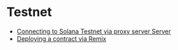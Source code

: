 # Testnet

* [Connecting to Solana Testnet via proxy server Server](/devportal/testnet/connect_to_solana_via_proxy.md)
* [Deploying a contract via Remix](/devportal/testnet/deploy_contract_via_remix.md)
